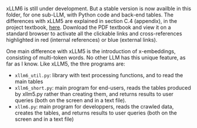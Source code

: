 xLLM6 is still under development. But a stable version is now availble in this folder, for one sub-LLM, with Python code and back-end tables. The differences with xLLM5 are explained in section C.4 (appendix), in the project textbook, <a href="https://github.com/VincentGranville/Large-Language-Models/blob/main/Projects4.pdf">here</a>. Download the PDF textbook and view it on a standard browser to activate all the clickable links and cross-references highlighted in red (internal references) or blue (external links). 

One main difference with xLLM5 is the introduction of x-embeddings, consisting of multi-token words. No other LLM has this unique feature, as far as I know. Like xLLM5, the thre programs are: 

<ul>
  <li><code>xllm6_util.py</code>: library with text processing functions, and to read the main tables</li>
  <li><code>xllm6_short.py</code>: main program for end-users, reads the tables produced by xllm5.py rather than creating them, and returns results to user queries (both on the screen and in a text file). </li>
  <li><code>xllm6.py</code>: main program for developpers, reads the crawled data, creates the tables, and returns results to user queries (both on the screen and in a text file)</li>
</ul>
